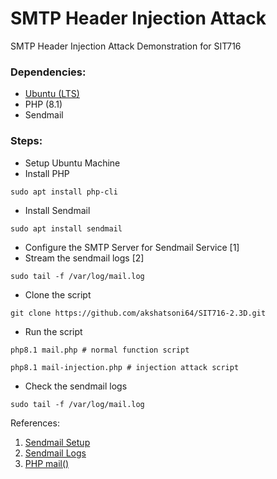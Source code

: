# SMTP Header Injection Attack
SMTP Header Injection Attack Demonstration for SIT716

### Dependencies:
- [Ubuntu (LTS)](https://ubuntu.com/download/desktop)
- PHP (8.1)
- Sendmail

### Steps:
- Setup Ubuntu Machine
- Install PHP
```
sudo apt install php-cli
```
- Install Sendmail
```
sudo apt install sendmail
```
- Configure the SMTP Server for Sendmail Service [1]
- Stream the sendmail logs [2]
```
sudo tail -f /var/log/mail.log
```
- Clone the script
```
git clone https://github.com/akshatsoni64/SIT716-2.3D.git
```
- Run the script
```
php8.1 mail.php # normal function script
```
```
php8.1 mail-injection.php # injection attack script
```
- Check the sendmail logs
```
sudo tail -f /var/log/mail.log
```

References:
1. [Sendmail Setup](https://www.cloudbooklet.com/how-to-install-and-setup-sendmail-on-ubuntu/)
2. [Sendmail Logs](https://serverfault.com/a/154213)
3. [PHP mail()](https://www.php.net/manual/en/function.mail.php)
